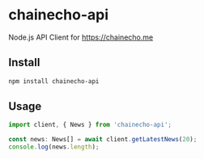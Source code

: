 # chainecho-api
Node.js API Client for https://chainecho.me


## Install

```bash
npm install chainecho-api
```


## Usage

```js
import client, { News } from 'chainecho-api';

const news: News[] = await client.getLatestNews(20);
console.log(news.length);
```